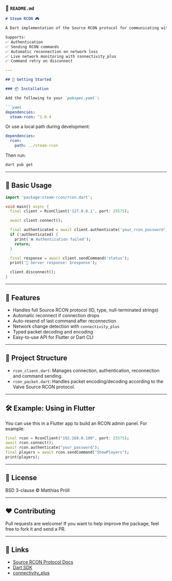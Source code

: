 ### 📄 `README.md`

```markdown
# Steam RCON 🎮

A Dart implementation of the Source RCON protocol for communicating with game servers such as those based on Source Engine or Palworld.

Supports:
✅ Authentication
✅ Sending RCON commands
✅ Automatic reconnection on network loss
✅ Live network monitoring with connectivity_plus
✅ Command retry on disconnect

---

## 🚀 Getting Started

### 📦 Installation

Add the following to your `pubspec.yaml`:

```yaml
dependencies:
  steam-rcon: ^1.0.4
```

Or use a local path during development:

```yaml
dependencies:
  rcon:
    path: ../steam-rcon
```

Then run:

```bash
dart pub get
```

---

## 🔌 Basic Usage

```dart
import 'package:steam-rcon/rcon.dart';

void main() async {
  final client = RconClient('127.0.0.1', port: 25575);

  await client.connect();

  final authenticated = await client.authenticate('your_rcon_password');
  if (!authenticated) {
    print('❌ Authentication failed');
    return;
  }

  final response = await client.sendCommand('status');
  print('📡 Server response: $response');

  client.disconnect();
}
```

---

## 📡 Features

- Handles full Source RCON protocol (ID, type, null-terminated strings)
- Automatic reconnect if connection drops
- Auto-resend of last command after reconnection
- Network change detection with `connectivity_plus`
- Typed packet decoding and encoding
- Easy-to-use API for Flutter or Dart CLI

---

## 📁 Project Structure

- `rcon_client.dart`: Manages connection, authentication, reconnection and command sending.
- `rcon_packet.dart`: Handles packet encoding/decoding according to the Valve Source RCON protocol.

---

## 🛠 Example: Using in Flutter

You can use this in a Flutter app to build an RCON admin panel. For example:

```dart
final rcon = RconClient("192.168.0.100", port: 25575);
await rcon.connect();
await rcon.authenticate("your_password");
final players = await rcon.sendCommand("ShowPlayers");
print(players);
```

---

## 📄 License

BSD 3-clause © Matthias Pröll

---

## ❤️ Contributing

Pull requests are welcome! If you want to help improve the package, feel free to fork it and send a PR.

---

## 🔗 Links

- [Source RCON Protocol Docs](https://developer.valvesoftware.com/wiki/Source_RCON_Protocol)
- [Dart SDK](https://dart.dev)
- [connectivity_plus](https://pub.dev/packages/connectivity_plus)
